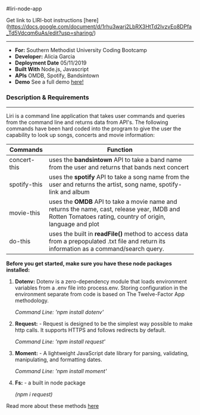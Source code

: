 #liri-node-app

Get link to LIRI-bot instructions [here] (https://docs.google.com/document/d/1rhu3warj2LbRX3HtTd2IvzvEo8DPfa_Td5Vdcqm6uAs/edit?usp=sharing/)

---
- **For:** Southern Methodist University Coding Bootcamp
- **Developer:** Alicia Garcia
- **Deployment Date** 05/11/2019
- **Built With** Node.js, Javascript
- **APIs** OMDB, Spotify, Bandsintown
- **Demo**
See a full demo [here!](https://drive.google.com/file/)


### Description & Requirements
---
Liri is a command line application that takes user commands and queries from the command line and returns data from API's. The following commands have been hard coded into the program to give the user the capability to look up songs, concerts and movie information:

Commands | Function
---------|---------
concert-this | uses the **bandsintown** API to take a band name from the user and returns that bands next concert
spotify-this | uses the **spotify** API to take a song name from the user and returns the artist, song name, spotify-link and album 
movie-this | uses the **OMDB** API to take a movie name and returns the name, cast, release year, IMDB and Rotten Tomatoes rating, country of origin, language and plot 
do-this | uses the built in **readFile()** method to access data from a prepopulated .txt file and return its information as a command/search query.

**Before you get started, make sure you have these node packages installed:**
1. **Dotenv:** Dotenv is a zero-dependency module that loads environment variables from a .env file into process.env. Storing configuration in the environment separate from code is based on The Twelve-Factor App methodology.

     *Command Line: 'npm install dotenv'*


2. **Request:** - Request is designed to be the simplest way possible to make http calls. It supports HTTPS and follows redirects by default.

     *Command Line: 'npm install request'*

3. **Moment:** - A lightweight JavaScript date library for parsing, validating, manipulating, and formatting dates. 

    *Command Line: 'npm install moment'*

4. **Fs:** - a built in node package 

    *(npm i request)*


Read more about these methods [here](https://www.npmjs.com/)

